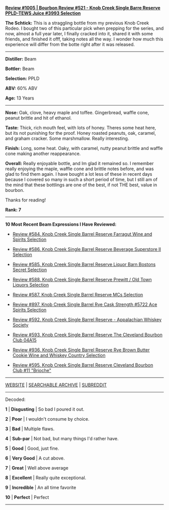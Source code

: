 
[**Review #1005 | Bourbon Review #521 - Knob Creek Single Barre Reserve PPLD-TEWS Juice #3993 Selection**]( https://t8ke.review/review-1005-knob-creek-single-barrel-reserve-3993-ppld-tews-juice-selection/)

**The Schtick:** This is a straggling bottle from my previous Knob Creek Rodeo. I bought two of this particular pick when prepping for the series, and now, almost a full year later, I finally cracked into it, shared it with some friends, and finished it offf, taking notes all the way. I wonder how much this experience will differ from the botte right after it was released. 

-----

**Distiller:** Beam

**Bottler:** Beam

**Selection:** PPLD

**ABV:**  60% ABV

**Age:** 13 Years 

-----

**Nose:**  Oak, clove, heavy maple and toffee. Gingerbread, waffle cone, peanut brittle and hit of ethanol. 

**Taste:** Thick, rich mouth feel, with lots of honey. Theres some heat here, but its not punishing for the proof. Honey roasted peanuts, oak, caramel, and graham cracker. Some marshmallow. Really interesting. 

**Finish:** Long, some heat. Oaky, with caramel, nutty peanut brittle and waffle cone making another reappearance. 

**Overall:** Really enjoyable bottle, and Im glad it remained so. I remember really enjoying the maple, waffle cone and brittle notes before, and was glad to find them again. I have bought a lot less of these in recent days because I covered so many in such a short period of time, but I still am of the mind that these bottlings are one of the best, if not THE best, value in bourbon. 

Thanks for reading!

**Rank: 7**

----- 

**10 Most Recent Beam Expressions I Have Reviewed:** 

- [Review #584. Knob Creek Single Barrel Reserve Farragut Wine and Spirits Selection]( https://t8ke.review/review-584-knob-creek-single-barrel-reserve-3634-farragut/) 

- [Review #586. Knob Creek Single Barrel Reserve Beverage Superstore II Selection]( https://t8ke.review/review-586-knob-creek-single-barrel-reserve-beverage-superstore-ii-selection/) 

- [Review #585. Knob Creek Single Barrel Reserve Liquor Barn Bostons Secret Selection]( https://t8ke.review/review-585-knob-creek-single-barrel-reserve-liquor-barn-bostons-secret/) 

- [Review #588. Knob Creek Single Barrel Reserve Prewitt / Old Town Liquors Selection]( https://t8ke.review/review-588-knob-creek-single-barrel-reserve-4018-jeff-prewitt-old-town-liquors-15yr/) 

- [Review #587. Knob Creek Single Barrel Reserve MCs Selection]( https://t8ke.review/review-587-knob-creek-single-barrel-reserve-3892-mcs-selection/) 

- [Review #897. Knob Creek Single Barrel Rye Cask Strength #5722 Ace Spirits Selection]( https://t8ke.review/review-897-knob-creek-single-barrel-rye-5722-ace-spirits-selection/) 

- [Review #592. Knob Creek Single Barrel Reserve - Appalachian Whiskey Society]( https://t8ke.review) 

- [Review #593. Knob Creek Single Barrel Reserve The Cleveland Bourbon Club 04A15]( https://t8ke.review/review-593-knob-creek-single-barrel-reserve-04a15-cleveland-bourbon-club/) 

- [Review #936. Knob Creek Single Barrel Reserve Rye Brown Butter Cookie Wine and Whiskey Country Selection]( https://t8ke.review/review-936-knob-creek-single-barrel-reserve-rye-brown-butter-cookie-wine-and-whiskey-country-selection/) 

- [Review #595. Knob Creek Single Barrel Reserve Cleveland Bourbon Club #11 "Brioche"]( https://t8ke.review/review-595-knob-creek-single-barrel-reserve-cleveland-bourbon-club-11-brioche/) 

-----

[WEBSITE](https://t8ke.review) | [SEARCHABLE ARCHIVE](https://t8ke.review/review-archive/) | [SUBREDDIT](https://reddit.com/r/t8kereviews)

-----

Decoded:

**1** | **Disgusting** | So bad I poured it out.

**2** | **Poor** | I wouldn't consume by choice.

**3** | **Bad** | Multiple flaws.

**4** | **Sub-par** | Not bad, but many things I'd rather have.

**5** | **Good** | Good, just fine.

**6** | **Very Good** | A cut above.

**7** | **Great** | Well above average

**8** | **Excellent** | Really quite exceptional.

**9** | **Incredible** | An all time favorite

**10** | **Perfect** | Perfect

----


